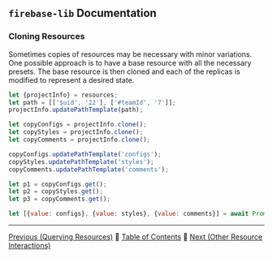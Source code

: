 ## `firebase-lib` Documentation

### Cloning Resources

Sometimes copies of resources may be necessary with minor variations.  One
possible approach is to have a base resource with all the necessary presets.
The base resource is then cloned and each of the replicas is modified to
represent a desired state.

```javascript
let {projectInfo} = resources;
let path = [['$uid', '22'], ['#teamId', '7']];
projectInfo.updatePathTemplate(path);

let copyConfigs = projectInfo.clone();
let copyStyles = projectInfo.clone();
let copyComments = projectInfo.clone();

copyConfigs.updatePathTemplate('configs');
copyStyles.updatePathTemplate('styles');
copyComments.updatePathTemplate('comments');

let p1 = copyConfigs.get();
let p2 = copyStyles.get();
let p3 = copyComments.get();

let [{value: configs}, {value: styles}, {value: comments}] = await Promise.all([p1, p2, p3]);
```

---

[Previous (Querying Resources)](./11-querying-resources.md) :palm_tree:
[Table of Contents](../README.md) :palm_tree:
[Next (Other Resource Interactions)](./13-other-resource-interactions.md)
